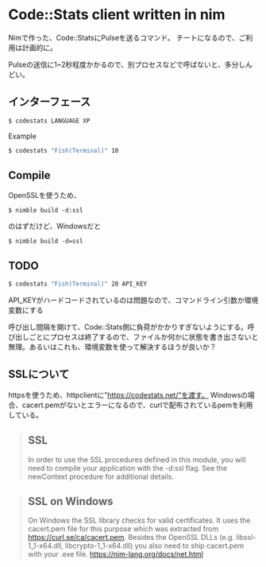 # Code::Stats client written in nim
Nimで作った、Code::StatsにPulseを送るコマンド。
チートになるので、ご利用は計画的に。

Pulseの送信に1~2秒程度かかるので、別プロセスなどで呼ばないと、多分しんどい。

## インターフェース

```bash
$ codestats LANGUAGE XP
```

Example
```bash
$ codestats "Fish(Terminal)" 10
```

## Compile
OpenSSLを使うため、
```
$ nimble build -d:ssl
```
のはずだけど、Windowsだと
```
$ nimble build -d=ssl
```

## TODO
```bash
$ codestats "Fish(Terminal)" 20 API_KEY
```
API_KEYがハードコードされているのは問題なので、コマンドライン引数か環境変数にする

呼び出し間隔を開けて、Code::Stats側に負荷がかかりすぎないようにする。呼び出しごとにプロセスは終了するので、ファイルか何かに状態を書き出さないと無理。あるいはこれも、環境変数を使って解決するほうが良いか？

## SSLについて

httpsを使うため、httpclientに"https://codestats.net/"を渡す。
Windowsの場合、cacert.pemがないとエラーになるので、curlで配布されているpemを利用している。

>## SSL
>In order to use the SSL procedures defined in this module, you will need to compile your application with the -d:ssl flag. See the newContext procedure for additional details.

>## SSL on Windows
>On Windows the SSL library checks for valid certificates. It uses the cacert.pem file for this purpose which was extracted from https://curl.se/ca/cacert.pem. Besides the OpenSSL DLLs (e.g. libssl-1_1-x64.dll, libcrypto-1_1-x64.dll) you also need to ship cacert.pem with your .exe file.
https://nim-lang.org/docs/net.html
